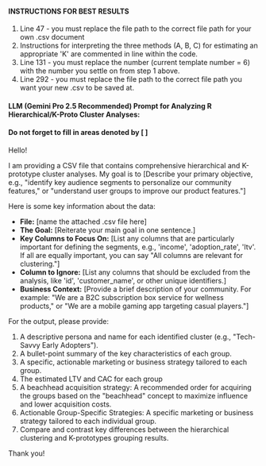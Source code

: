 #### INSTRUCTIONS FOR BEST RESULTS

1. Line 47 - you must replace the file path to the correct file path for your own .csv document
2. Instructions for interpreting the three methods (A, B, C) for estimating an appropriate 'K' are commented in line within the code.
3. Line 131 - you must replace the number (current template number = 6) with the number you settle on from step 1 above.
4. Line 292 - you must replace the file path to the correct file path you want your new .csv to be saved at.





#### LLM (Gemini Pro 2.5 Recommended) Prompt for Analyzing R Hierarchical/K-Proto Cluster Analyses:
#### Do not forget to fill in areas denoted by [ ] 

Hello!

I am providing a CSV file that contains comprehensive hierarchical and K-prototype cluster analyses. My goal is to [Describe your primary objective, e.g., "identify key audience segments to personalize our community features," or "understand user groups to improve our product features."]

Here is some key information about the data:
* **File:** [name the attached .csv file here]
* **The Goal:** [Reiterate your main goal in one sentence.]
* **Key Columns to Focus On:** [List any columns that are particularly important for defining the segments, e.g., 'income', 'adoption_rate', 'ltv'. If all are equally important, you can say "All columns are relevant for clustering."]
* **Column to Ignore:** [List any columns that should be excluded from the analysis, like 'id', 'customer_name', or other unique identifiers.]
* **Business Context:** [Provide a brief description of your community. For example: "We are a B2C subscription box service for wellness products," or "We are a mobile gaming app targeting casual players."]

For the output, please provide:
1.  A descriptive persona and name for each identified cluster (e.g., "Tech-Savvy Early Adopters").
2.  A bullet-point summary of the key characteristics of each group.
3.  A specific, actionable marketing or business strategy tailored to each group.
4.  The estimated LTV and CAC for each group
5.  A beachhead acquisition strategy: A recommended order for acquiring the groups based on the "beachhead" concept to maximize influence and lower acquisition costs.
6.  Actionable Group-Specific Strategies: A specific marketing or business strategy tailored to each individual group.
7.  Compare and contrast key differences between the hierarchical clustering and K-prototypes grouping results.

Thank you!
